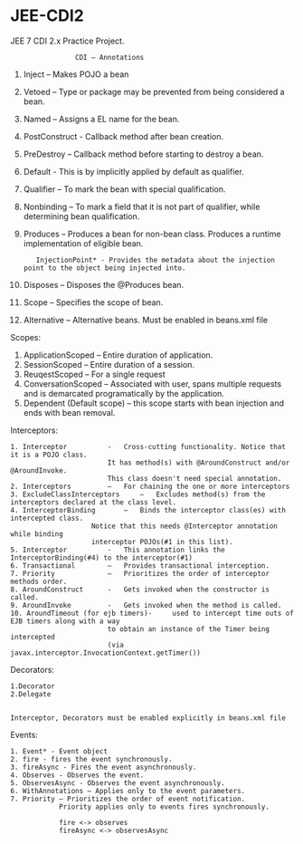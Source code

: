 # JEE-CDI2
JEE 7 CDI 2.x Practice Project.



					CDI – Annotations


1. Inject – Makes POJO a bean
2. Vetoed – Type or package may be prevented from being considered a bean.
3. Named – Assigns a EL name for the bean.
4. PostConstruct  - Callback method after bean creation.                   
5. PreDestroy – Callback method before starting to destroy a bean.


6. Default - This is by implicitly applied by default as qualifier.
7. Qualifier – To mark the bean with special qualification.
8. Nonbinding – To mark a field that it is not part of qualifier, while determining bean qualification.


9. Produces – Produces a bean for non-bean class. 
 Produces a runtime implementation of eligible bean.

          InjectionPoint* - Provides the metadata about the injection point to the object being injected into.
10. Disposes – Disposes the @Produces bean.


11. Scope – Specifies the scope of bean.
12. Alternative – Alternative beans. Must be enabled in beans.xml file



Scopes:
1. ApplicationScoped – Entire duration of application.
2. SessionScoped – Entire duration of a session.
3. ReuqestScoped – For a single request
4. ConversationScoped – Associated with user, spans multiple requests and is demarcated
 programatically by the application.
5. Dependent (Default scope) – this scope starts with bean injection and ends with bean removal.




Interceptors: 
	
	1. Interceptor 			-	Cross-cutting functionality. Notice that it is a POJO class. 
							It has method(s) with @AroundConstruct and/or @AroundInvoke.
							This class doesn't need special annotation.
	2. Interceptors 		– 	For chaining the one or more interceptors
	3. ExcludeClassInterceptors 	– 	Excludes method(s) from the interceptors declared at the class level.
	4. InterceptorBinding 		– 	Binds the interceptor class(es) with intercepted class.
						Notice that this needs @Interceptor annotation while binding 
						interceptor POJOs(#1 in this list).
	5. Interceptor			-	This annotation links the InterceptorBinding(#4) to the interceptor(#1)			
	6. Transactional 		– 	Provides transactional interception.
	7. Priority 			– 	Prioritizes the order of interceptor methods order.
	8. AroundConstruct 		- 	Gets invoked when the constructor is called.
	9. AroundInvoke 		- 	Gets invoked when the method is called.
	10. AroundTimeout (for ejb timers)- 	used to intercept time outs of EJB timers along with a way 
							to obtain an instance of the Timer being intercepted 
							(via javax.interceptor.InvocationContext.getTimer())


Decorators:

	1.Decorator
	2.Delegate


	Interceptor, Decorators must be enabled explicitly in beans.xml file


Events:   

	1. Event* - Event object
	2. fire - fires the event synchronously.
	3. fireAsync - Fires the event asynchronously.
	4. Observes - Observes the event.
	5. ObservesAsync - Observes the event asynchronously.
	6. WithAnnotations – Applies only to the event parameters.
	7. Priority – Prioritizes the order of event notification.
				Priority applies only to events fires synchronously.
				
				fire <-> observes
				fireAsync <-> observesAsync
